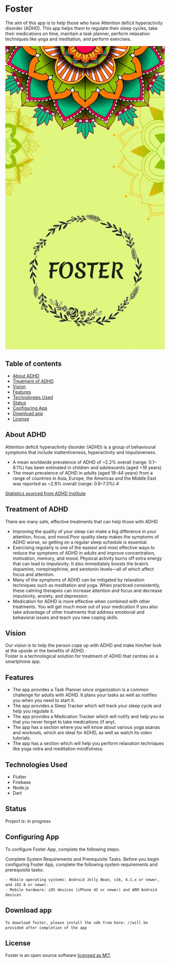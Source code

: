 # Foster
The aim of this app is to help those who have Attention deficit hyperactivity disorder (ADHD). This app helps them to regulate their sleep cycles, take their medications on time, maintain a task planner, perform relaxation techniques like yoga and meditation, and perform exercises.

<img src ="assets/splash screen.jpeg" >

## Table of contents
* [About ADHD](#about-adhd)
* [Treatment of ADHD](#treatment-of-adhd)
* [Vision](#vision)
* [Features](#features)
* [Technologies Used](#technologies-used)
* [Status](#status)
* [Configuring App](#configuring-app)
* [Download app](#download-app)
* [License](#License)


## About ADHD

Attention deficit hyperactivity disorder (ADHD) is a group of behavioural symptoms that include inattentiveness, hyperactivity and impulsiveness.
- A mean worldwide prevalence of ADHD of ~2.2% overall (range: 0.1–8.1%) has been estimated in children and adolescents (aged <18 years). 
- The mean prevalence of ADHD in adults (aged 18–44 years) from a range of countries in Asia, Europe, the Americas and the Middle East was reported as ~2.8% overall (range: 0.6–7.3%).4

[Statistics sourced from ADHD Institute ](https://adhd-institute.com/burden-of-adhd/epidemiology/)

## Treatment of ADHD
There are many safe, effective treatments that can help those with ADHD 

- Improving the quality of your sleep can make a big difference in your attention, focus, and mood.Poor quality sleep makes the symptoms of ADHD worse, so getting on a regular sleep schedule is essential.
- Exercising regularly is one of the easiest and most effective ways to reduce the symptoms of ADHD in adults and improve concentration, motivation, memory, and mood. Physical activity burns off extra energy that can lead to impulsivity. It also immediately boosts the brain’s dopamine, norepinephrine, and serotonin levels—all of which affect focus and attention.
- Many of the symptoms of ADHD can be mitigated by relaxation techniques such as meditation and yoga. When practiced consistently, these calming therapies can increase attention and focus and decrease impulsivity, anxiety, and depression.
- Medication for ADHD is more effective when combined with other treatments. You will get much more out of your medication if you also take advantage of other treatments that address emotional and behavioral issues and teach you new coping skills.

## Vision
Our vision is to help the person cope up with ADHD and make him/her look at the upside or the benefits of ADHD. <br>
Foster is a technological solution for treatment of ADHD that centres on a smartphone app. 

## Features

- The app provides a Task Planner since organization is a common challenge for adults with ADHD. It plans your tasks as well as notifies you when you need to start it.
- The app provides a Sleep Tracker which will track your sleep cycle and help you regulate it.
- The app provides a Medication Tracker which will notify and help you so that you never forget to take medications (if any).
- The app has a section where you will know about various yoga asanas and workouts, which are ideal for ADHD, as well as watch its video tutorials.
- The app has a section which will help you perform relaxation techniques like yoga nidra and meditation mindfulness.

## Technologies Used
* Flutter
* Firebase
* Node.js
* Dart


## Status
Project is: in progress

## Configuring App
To configure Foster App, complete the following steps:

   Complete System Requirements and Prerequisite Tasks. Before you begin configuring Foster App, complete the following system requirements and prerequisite tasks:

	- Mobile operating systems: Android Jelly Bean, v16, 4.1.x or newer, and iOS 8 or newer.
	- Mobile hardware: iOS devices (iPhone 4S or newer) and ARM Android devices

## Download app
	To download foster, please install the sdk from here: //will be provided after completion of the app

## License
Foster is an open source software [licensed as MIT](https://github.com/adrikagupta/code-camp_codeplay/blob/master/LICENSE).


